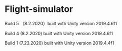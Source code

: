 # Flight-simulator
  
  Build 5 （8.2.2020）built with Unity version 2019.4.6f1
  
  Build 4 (8.2.2020) built with Unity version 2019.4.6f1

  Build 1 (7.23.2020) built with Unity version 2019.4.4f1